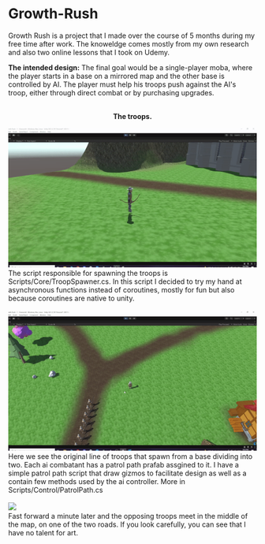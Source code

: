 # Growth-Rush
Growth Rush is a project that I made over the course of 5 months during my free time after work. 
The knoweldge comes mostly from my own research and also two online lessons that I took on Udemy.


<strong>The intended design:</strong>
The final goal would be a single-player moba, where the player starts in a base on a mirrored map and the other base is controlled by AI.
The player must help his troops push against the AI's troop, either through direct combat or by purchasing upgrades.
<br>
<br>
<p align="center">
<strong>The troops.</strong>
 
<img src="./GameplayGifs/TroopsSpawning.gif"><br>
The script responsible for spawning the troops is Scripts/Core/TroopSpawner.cs.
In this script I decided to try my hand at asynchronous functions instead of coroutines, mostly for fun but also because coroutines are native to unity.
<br>
 <br>
<img src="./GameplayGifs/PatrolPath.gif"><br>
Here we see the original line of troops that spawn from a base dividing into two. Each ai combatant has a patrol path prafab assgined to it.
I have a simple patrol path script that draw gizmos to facilitate design as well as a contain few methods used by the ai controller.
More in Scripts/Control/PatrolPath.cs
 <br>
 <br>
<img src="./GameplayGifs/TroopsCombat.gif"><br>
Fast forward a minute later and the opposing troops meet in the middle of the map, on one of the two roads.
If you look carefully, you can see that I have no talent for art.
  
</p>
